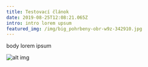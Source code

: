 ```yaml
---
title: Testovací článok
date: 2019-08-25T12:08:21.065Z
intro: intro lorem upsum
featured_img: /img/big_pohrbeny-obr-w9z-342910.jpg
---
```

body lorem ipsum

![alt img](/img/malir-pomijiveho-sveta-40909-0-390x390.jpg "image title")
